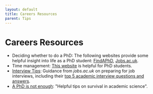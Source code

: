 ```yaml
---
layout: default
title: Careers Resources
parent: Tips
---
```


# Careers Resources

* Deciding whether to do a PhD: The following websites provide some helpful insight into life as a PhD student: [FindAPhD](https://www.findaphd.com/advice/doing/), [Jobs.ac.uk](https://blog.jobs.ac.uk/phd-student/).
* Time management: [This website](https://www.ithinkwell.com.au/) is helpful for PhD students.
* [Interview Tips](http://www.jobs.ac.uk/careers-advice/interview-tips/): Guidance from *jobs.ac.uk* on preparing for job interviews, including their [top 5 academic interview questions and answers](http://www.jobs.ac.uk/careers-advice/interview-tips/1276/top-5-academic-interview-questions-and-answers).
* [A PhD is not enough](https://books.google.co.uk/books?id=ITOb1M1JXkUC): "Helpful tips on survival in academic science".
